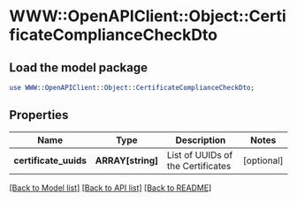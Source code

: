 # WWW::OpenAPIClient::Object::CertificateComplianceCheckDto

## Load the model package
```perl
use WWW::OpenAPIClient::Object::CertificateComplianceCheckDto;
```

## Properties
Name | Type | Description | Notes
------------ | ------------- | ------------- | -------------
**certificate_uuids** | **ARRAY[string]** | List of UUIDs of the Certificates | [optional] 

[[Back to Model list]](../README.md#documentation-for-models) [[Back to API list]](../README.md#documentation-for-api-endpoints) [[Back to README]](../README.md)


